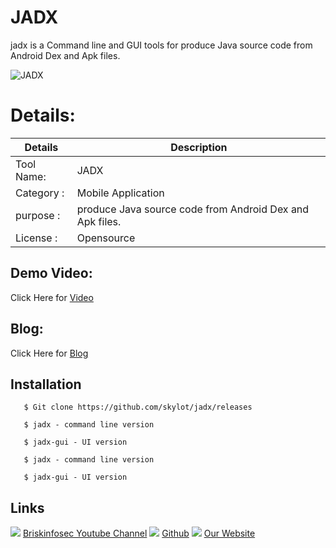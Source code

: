 JADX
============
jadx is a Command line and GUI tools for produce Java source code from Android Dex and Apk files.

![JADX](https://www.briskinfosec.com/assets/tooloftheday/133.jpg)

Details:
============
|  Details | Description   |
| ------------ | ------------ |
|Tool Name:| JADX |
|Category :| Mobile Application|
|purpose  :| produce Java source code from Android Dex and Apk files.
|License :| Opensource

Demo Video:
-----------------
Click Here for [Video](https://www.youtube.com/watch?v=gnbnnzWKgFI&t=3s "Video")

Blog: 
--------------
Click Here for [Blog](https://briskinfosec.com/tooloftheday/toolofthedaydetail/JADX "Blog")

Installation
----------------
       $ Git clone https://github.com/skylot/jadx/releases 

       $ jadx - command line version
  
       $ jadx-gui - UI version
   
       $ jadx - command line version
   
       $ jadx-gui - UI version
  
Links
----------------
![ ](https://img.icons8.com/color/15/000000/youtube-play.png) [Briskinfosec Youtube Channel](https://www.youtube.com/channel/UCcPmqqYETcO_7-6p_uUsF1w "Briskinfosec Youtube Channel")
 ![ ](https://img.icons8.com/glyph-neue/15/000000/github.png) [Github](https://github.com/briskinfosec "Github") 
![ ](https://img.icons8.com/ios/15/000000/internet--v2.png) [Our Website](https://www.briskinfosec.com/ "Our Website")

